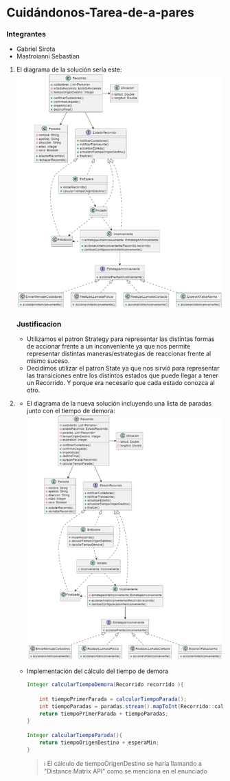 # Cuidándonos-Tarea-de-a-pares

### Integrantes
* Gabriel Sirota
* Mastroianni Sebastian

1. El diagrama de la solución sería este:
    ![image](diagramaCuidandonos-1.png)
    
    ### Justificacion
    - Utilizamos el patron Strategy para representar las distintas formas de accionar frente a un inconveniente ya que nos permite representar distintas maneras/estrategias de reaccionar frente al mismo suceso.
    - Decidimos utilizar el patron State ya que nos sirvió para representar las transiciones entre los distintos estados que puede llegar a tener un Recorrido. Y porque era necesario que cada estado conozca al otro.

2. 
    * El diagrama de la nueva solución incluyendo una lista de paradas junto con el tiempo de demora:
    ![image](diagramaCuidandonos-2.png)

    * Implementación del cálculo del tiempo de demora

        
        ```Java
        Integer calcularTiempoDemora(Recorrido recorrido ){

            int tiempoPrimerParada = calcularTiempoParada();
            int tiempoParadas = paradas.stream().mapToInt(Recorrido::calcularTiempoParada).sum();
            return tiempoPrimerParada + tiempoParadas;
        }

        Integer calcularTiempoParada(){
            return tiempoOrigenDestino + esperaMin;
        }
        ```

        >ℹ️ El cálculo de tiempoOrigenDestino se haría llamando a "Distance Matrix API" como se menciona en el enunciado